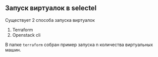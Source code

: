 ## Запуск виртуалок в selectel

Существует 2 способа запуска виртуалок 
1) Terraform
2) Openstack cli

В папке `terraform` собран пример запуска n количества виртуальных машин.